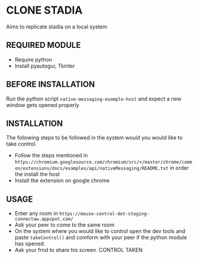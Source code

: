 # CLONE STADIA
Aims to replicate stadia on a local system

## REQUIRED MODULE
 - Require python
 - Install pyautogui, Tkinter

## BEFORE INSTALLATION 
Run the python script `native-messaging-example-host` and expect a new window gets opened properly

## INSTALLATION
The following steps to be followed in the system would you would like to take control.
 - Follow the steps mentioned in `https://chromium.googlesource.com/chromium/src/+/master/chrome/common/extensions/docs/examples/api/nativeMessaging/README.txt` in order the install the host
 - Install the extension on google chrome

 ## USAGE
 - Enter any room in `https://mouse-control-dot-staging-connectaw.appspot.com/` 
 - Ask your peer to come to the same room
 - On the system where you would like to control open the dev tools and paste `takeControl()` and comform with your peer if the python module has opened.
 - Ask your frnd to share his screen.
CONTROL TAKEN
